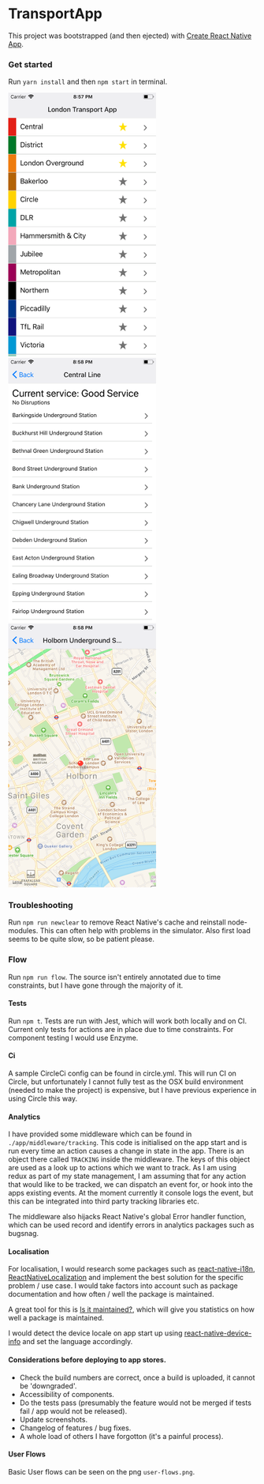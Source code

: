 # TransportApp

This project was bootstrapped (and then ejected) with [Create React Native App](https://github.com/react-community/create-react-native-app).

### Get started
Run `yarn install` and then `npm start` in terminal.

<img src="https://github.com/srsholmes/london-transport-app/blob/develop/screenshots/01.png" alt="1" width="300px"/>
<img src="https://github.com/srsholmes/london-transport-app/blob/develop/screenshots/02.png" alt="2" width="300px"/>
<img src="https://github.com/srsholmes/london-transport-app/blob/develop/screenshots/03.png" alt="3" width="300px"/>

### Troubleshooting
Run `npm run newclear` to remove React Native's cache and reinstall node-modules. This can often help with problems in the simulator. Also first load seems to be quite slow, so be patient please. 

### Flow
Run `npm run flow`. The source isn't entirely annotated due to time constraints, but I have gone through the majority of it. 

#### Tests
Run `npm t`. Tests are run with Jest, which will work both locally and on CI.
Current only tests for actions are in place due to time constraints. For component testing I would use Enzyme.

#### Ci
A sample CircleCi config can be found in circle.yml. This will run CI on Circle, but unfortunately I cannot fully test as the OSX build environment (needed to make the project) is expensive, but I have previous experience in using Circle this way. 
 
#### Analytics
I have provided some middleware which can be found in `./app/middleware/tracking`. This code is initialised on the app start and is run every time an action causes a change in state in the app. There is an object there called `TRACKING` inside the middleware. The keys of this object are used as a look up to actions which we want to track. As I am using redux as part of my state management, I am  assuming that for any action that would like to be tracked, we can dispatch an event for, or hook into the apps existing events. At the moment currently it console logs the event, but this can be integrated into third party tracking libraries etc. 

The middleware also hijacks React Native's global Error handler function, which can be used record and identify errors in analytics packages such as bugsnag.  

#### Localisation
For localisation, I would research some packages such as [react-native-i18n](https://github.com/AlexanderZaytsev/react-native-i18n), [ReactNativeLocalization](https://github.com/stefalda/ReactNativeLocalization) and implement the best solution for the specific problem / use case. I would take factors into account such as package documentation and how often / well the package is maintained. 

A great tool for this is [Is it maintained?](http://isitmaintained.com/), which will give you statistics on how well a package is maintained.

I would detect the device locale on app start up using [react-native-device-info](https://github.com/rebeccahughes/react-native-device-info) and set the language accordingly. 

#### Considerations before deploying to app stores.

- Check the build numbers are correct, once a build is uploaded, it cannot be 'downgraded'.
- Accessibility of components.
- Do the tests pass (presumably the feature would not be merged if tests fail / app would not be released).
- Update screenshots.
- Changelog of features / bug fixes.
- A whole load of others I have forgotton (it's a painful process). 

#### User Flows
Basic User flows can be seen on the png `user-flows.png`.
